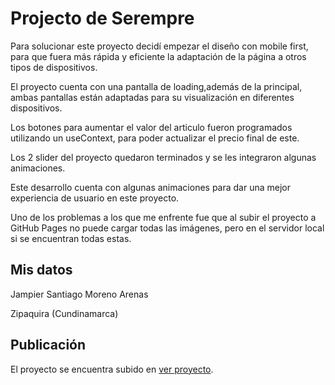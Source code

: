 # Projecto de Serempre

Para solucionar este proyecto decidí empezar el diseño con mobile first, para que fuera más rápida y eficiente la adaptación de la página a otros tipos de dispositivos.

El proyecto cuenta con una pantalla de loading,además de la principal, ambas pantallas están adaptadas para su visualización en diferentes dispositivos.

Los botones para aumentar el valor del articulo fueron programados utilizando un useContext, para poder actualizar el precio final de este.

Los 2 slider del proyecto quedaron terminados y se les integraron algunas animaciones.

Este desarrollo cuenta con algunas animaciones para dar una mejor experiencia de usuario en este proyecto.

Uno de los problemas a los que me enfrente fue que al subir el proyecto a GitHub Pages no puede cargar todas las imágenes, pero en el servidor local si se encuentran todas estas.

## Mis datos

Jampier Santiago Moreno Arenas

Zipaquira (Cundinamarca)

## Publicación

El proyecto se encuentra subido en [ver proyecto](https://jampier-santiago.github.io/prueba-serempre/).
